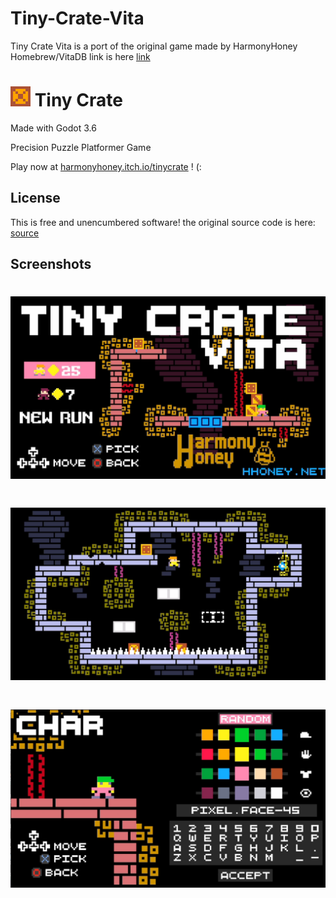 # Tiny-Crate-Vita
Tiny Crate Vita is a port of the original game made by HarmonyHoney
Homebrew/VitaDB link is here [link](https://www.rinnegatamante.eu/vitadb/#/info/1235)
# ![icon](icon.png) Tiny Crate
Made with Godot 3.6

Precision Puzzle Platformer Game

Play now at [harmonyhoney.itch.io/tinycrate](https://harmonyhoney.itch.io/tinycrate) ! (:

## License
This is free and unencumbered software!
the original source code is here: [source](https://github.com/HarmonyHoney/tiny_crate/tree/master2)

## Screenshots
# ![image](ScreenShot_1.png)
# ![image](ScreenShot_2.png)
# ![image](ScreenShot_3.png)
